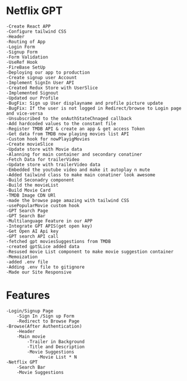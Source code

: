 # Netflix GPT

    -Create React APP
    -Configure tailwind CSS
    -Header
    -Routing of App
    -Login Form
    -Signup Form
    -Form Validation
    -UseRef Hook
    -FireBase SetUp
    -Deploying our app to production
    -Create signup user Account
    -Implement SignIn User API
    -Created Redux Store with UserSlice
    -Implemented Signout
    -Updated our Profile
    -BugFix: Sign up User displayname and profile picture update
    -BugFix: If the user is not logged in Redirect/browse to Login page and vice-versa
    -Unsubscribed to the onAuthStateChnaged callback
    -Add hardcoded values to the constant file
    -Register TMDB API & create an app & get access Token
    -Get data from TMDB now playing movies list API
    -Custom hook for nowPlayigMovies
    -Create movieSlice
    -Update store with Movie data
    -Alanning for main container and secondary conatiner
    -Fetch Data for trailerVideo
    -Update store with trailerVideo data
    -Embedded the youtube video and make it autoplay n mute
    -Added tailwind class to make main conatiner look awesome
    -Build Seconadry component
    -Build the movieList
    -Build Movie Card
    -TMDB Image CDN URl
    -made the browse page amazing with tailwind CSS
    -usePopularMovie custom hook
    -GPT Search Page
    -GPT Search Bar
    -Multilanguage Feature in our APP
    -Integrate GPT APIS(get open key)
    -Get Open AI Api key
    -GPT search API call
    -fetched gpt moviesSuggestions from TMDB
    -created gptSLice added data
    -Resused movie List component to make movie suggestion container
    -Memoization
    -added .env file
    -Adding .env file to gitignore
    -Made our Site Responsive

# Features

    -Login/Signup Page
        -Sign In /Sign up Form
        -Redirect to Browse Page
    -Browse(After Authentication)
        -Header
        -Main movie
            -Trailer in Background
            -Title and Description
            -Movie Suggestions
                -Movie List * N
    -Netflix GPT
        -Search Bar
        -Movie Suggestions
